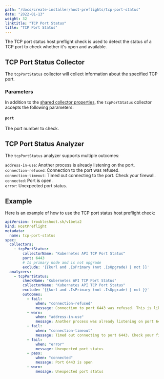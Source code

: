```yaml
---
path: "/docs/create-installer/host-preflights/tcp-port-status"
date: "2022-01-13"
weight: 32
linktitle: "TCP Port Status"
title: "TCP Port Status"
---
```

 
The TCP port status host preflight check is used to detect the status of a TCP port to check whether it's open and available.

## TCP Port Status Collector

The `tcpPortStatus` collector will collect information about the specified TCP port.

### Parameters

In addition to the [shared collector properties](https://troubleshoot.sh/docs/collect/collectors/#shared-properties), the `tcpPortStatus` collector accepts the following parameters:

#### `port`

The port number to check.

## TCP Port Status Analyzer

The `tcpPortStatus` analyzer supports multiple outcomes:

`address-in-use`: Another process is already listening on the port.<br/>
`connection-refused`: Connection to the port was refused.<br/>
`connection-timeout`: Timed out connecting to the port. Check your firewall.<br/>
`connected`: Port is open.<br/>
`error`: Unexpected port status.

## Example

Here is an example of how to use the TCP port status host preflight check:

```yaml
apiVersion: troubleshoot.sh/v1beta2
kind: HostPreflight
metadata:
  name: tcp-port-status
spec:
  collectors:
    - tcpPortStatus:
        collectorName: "Kubernetes API TCP Port Status"
        port: 6443
        # Is primary node and is not upgrade
        exclude: '{{kurl and .IsPrimary (not .IsUpgrade) | not }}'
  analyzers:
    - tcpPortStatus:
        checkName: "Kubernetes API TCP Port Status"
        collectorName: "Kubernetes API TCP Port Status"
        exclude: '{{kurl and .IsPrimary (not .IsUpgrade) | not }}'
        outcomes:
          - fail:
              when: "connection-refused"
              message: Connection to port 6443 was refused. This is likely to be a routing problem since this preflight configures a test server to listen on this port.
          - warn:
              when: "address-in-use"
              message: Another process was already listening on port 6443.
          - fail:
              when: "connection-timeout"
              message: Timed out connecting to port 6443. Check your firewall.
          - fail:
              when: "error"
              message: Unexpected port status
          - pass:
              when: "connected"
              message: Port 6443 is open
          - warn:
              message: Unexpected port status
```

